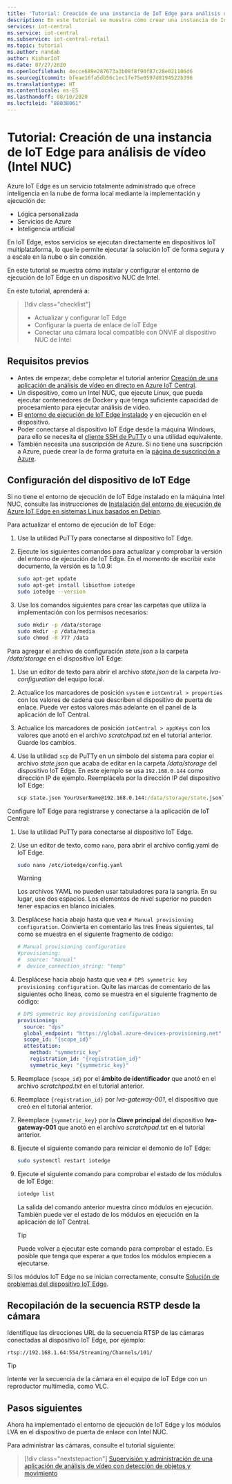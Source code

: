 ```yaml
---
title: 'Tutorial: Creación de una instancia de IoT Edge para análisis de vídeo en Azure IoT Central (Intel NUC)'
description: En este tutorial se muestra cómo crear una instancia de IoT Edge para análisis de vídeo con la plantilla de aplicación de análisis de vídeo con detección de objetos y movimiento.
services: iot-central
ms.service: iot-central
ms.subservice: iot-central-retail
ms.topic: tutorial
ms.author: nandab
author: KishorIoT
ms.date: 07/27/2020
ms.openlocfilehash: 4ecce689e287673a3b08f8f90f87c28e021106d6
ms.sourcegitcommit: bfeae16fa5db56c1ec1fe75e0597d8194522b396
ms.translationtype: HT
ms.contentlocale: es-ES
ms.lasthandoff: 08/10/2020
ms.locfileid: "88038061"
---
```

# <a name="tutorial-create-an-iot-edge-instance-for-video-analytics-intel-nuc"></a>Tutorial: Creación de una instancia de IoT Edge para análisis de vídeo (Intel NUC)

Azure IoT Edge es un servicio totalmente administrado que ofrece inteligencia en la nube de forma local mediante la implementación y ejecución de:

* Lógica personalizada
* Servicios de Azure
* Inteligencia artificial

En IoT Edge, estos servicios se ejecutan directamente en dispositivos IoT multiplataforma, lo que le permite ejecutar la solución IoT de forma segura y a escala en la nube o sin conexión.

En este tutorial se muestra cómo instalar y configurar el entorno de ejecución de IoT Edge en un dispositivo NUC de Intel.

En este tutorial, aprenderá a:
> [!div class="checklist"]
> * Actualizar y configurar IoT Edge
> * Configurar la puerta de enlace de IoT Edge
> * Conectar una cámara local compatible con ONVIF al dispositivo NUC de Intel

## <a name="prerequisites"></a>Requisitos previos

* Antes de empezar, debe completar el tutorial anterior [Creación de una aplicación de análisis de vídeo en directo en Azure IoT Central](./tutorial-video-analytics-create-app.md).
* Un dispositivo, como un Intel NUC, que ejecute Linux, que pueda ejecutar contenedores de Docker y que tenga suficiente capacidad de procesamiento para ejecutar análisis de vídeo.
* El [entorno de ejecución de IoT Edge instalado](../../iot-edge/how-to-install-iot-edge-linux.md) y en ejecución en el dispositivo.
* Poder conectarse al dispositivo IoT Edge desde la máquina Windows, para ello se necesita el [cliente SSH de PuTTy](https://www.chiark.greenend.org.uk/~sgtatham/putty/latest.html) o una utilidad equivalente.
* También necesita una suscripción de Azure. Si no tiene una suscripción a Azure, puede crear la de forma gratuita en la [página de suscripción a Azure](https://aka.ms/createazuresubscription).

## <a name="configure-the-iot-edge-device"></a>Configuración del dispositivo de IoT Edge

Si no tiene el entorno de ejecución de IoT Edge instalado en la máquina Intel NUC, consulte las instrucciones de [Instalación del entorno de ejecución de Azure IoT Edge en sistemas Linux basados en Debian](../../iot-edge/how-to-install-iot-edge-linux.md).

Para actualizar el entorno de ejecución de IoT Edge:

1. Use la utilidad PuTTy para conectarse al dispositivo IoT Edge.

1. Ejecute los siguientes comandos para actualizar y comprobar la versión del entorno de ejecución de IoT Edge. En el momento de escribir este documento, la versión es la 1.0.9:

    ```bash
    sudo apt-get update
    sudo apt-get install libiothsm iotedge
    sudo iotedge --version
    ```

1. Use los comandos siguientes para crear las carpetas que utiliza la implementación con los permisos necesarios:

    ```bash
    sudo mkdir -p /data/storage
    sudo mkdir -p /data/media
    sudo chmod -R 777 /data
    ```

Para agregar el archivo de configuración *state.json* a la carpeta */data/storage* en el dispositivo IoT Edge:

1. Use un editor de texto para abrir el archivo *state.json* de la carpeta *lva-configuration* del equipo local.

1. Actualice los marcadores de posición `system` e `iotCentral > properties` con los valores de cadena que describen el dispositivo de puerta de enlace. Puede ver estos valores más adelante en el panel de la aplicación de IoT Central.

1. Actualice los marcadores de posición `iotCentral > appKeys` con los valores que anotó en el archivo *scratchpad.txt* en el tutorial anterior. Guarde los cambios.

1. Use la utilidad `scp` de PuTTy en un símbolo del sistema para copiar el archivo *state.json* que acaba de editar en la carpeta */data/storage* del dispositivo IoT Edge. En este ejemplo se usa `192.168.0.144` como dirección IP de ejemplo. Reemplácela por la dirección IP del dispositivo IoT Edge:

    ```cmd
    scp state.json YourUserName@192.168.0.144:/data/storage/state.json`
    ```

Configure IoT Edge para registrarse y conectarse a la aplicación de IoT Central:

1. Use la utilidad PuTTy para conectarse al dispositivo IoT Edge.

1. Use un editor de texto, como `nano`, para abrir el archivo config.yaml de IoT Edge.

    ```bash
    sudo nano /etc/iotedge/config.yaml
    ```

    > [!WARNING]
    > Los archivos YAML no pueden usar tabuladores para la sangría. En su lugar, use dos espacios. Los elementos de nivel superior no pueden tener espacios en blanco iniciales.

1. Desplácese hacia abajo hasta que vea `# Manual provisioning configuration`. Convierta en comentario las tres líneas siguientes, tal como se muestra en el siguiente fragmento de código:

    ```yaml
    # Manual provisioning configuration
    #provisioning:
    #  source: "manual"
    #  device_connection_string: "temp"
    ```

1. Desplácese hacia abajo hasta que vea `# DPS symmetric key provisioning configuration`. Quite las marcas de comentario de las siguientes ocho líneas, como se muestra en el siguiente fragmento de código:

    ```yaml
    # DPS symmetric key provisioning configuration
    provisioning:
      source: "dps"
      global_endpoint: "https://global.azure-devices-provisioning.net"
      scope_id: "{scope_id}"
      attestation:
        method: "symmetric_key"
        registration_id: "{registration_id}"
        symmetric_key: "{symmetric_key}"
    ```

1. Reemplace `{scope_id}` por el **ámbito de identificador** que anotó en el archivo *scratchpad.txt* en el tutorial anterior.

1. Reemplace `{registration_id}` por *lva-gateway-001*, el dispositivo que creó en el tutorial anterior.

1. Reemplace `{symmetric_key}` por la **Clave principal** del dispositivo **lva-gateway-001** que anotó en el archivo *scratchpad.txt* en el tutorial anterior.

1. Ejecute el siguiente comando para reiniciar el demonio de IoT Edge:

    ```bash
    sudo systemctl restart iotedge
    ```

1. Ejecute el siguiente comando para comprobar el estado de los módulos de IoT Edge:

    ```bash
    iotedge list
    ```

    La salida del comando anterior muestra cinco módulos en ejecución. También puede ver el estado de los módulos en ejecución en la aplicación de IoT Central.

    > [!TIP]
    > Puede volver a ejecutar este comando para comprobar el estado. Es posible que tenga que esperar a que todos los módulos empiecen a ejecutarse.

Si los módulos IoT Edge no se inician correctamente, consulte [Solución de problemas del dispositivo IoT Edge](../../iot-edge/troubleshoot.md).

## <a name="collect-the-rstp-stream-from-your-camera"></a>Recopilación de la secuencia RSTP desde la cámara

Identifique las direcciones URL de la secuencia RTSP de las cámaras conectadas al dispositivo IoT Edge, por ejemplo:

`rtsp://192.168.1.64:554/Streaming/Channels/101/`

> [!TIP]
> Intente ver la secuencia de la cámara en el equipo de IoT Edge con un reproductor multimedia, como VLC.

## <a name="next-steps"></a>Pasos siguientes

Ahora ha implementado el entorno de ejecución de IoT Edge y los módulos LVA en el dispositivo de puerta de enlace con Intel NUC.

Para administrar las cámaras, consulte el tutorial siguiente:

> [!div class="nextstepaction"]
> [Supervisión y administración de una aplicación de análisis de vídeo con detección de objetos y movimiento](./tutorial-video-analytics-manage.md)
